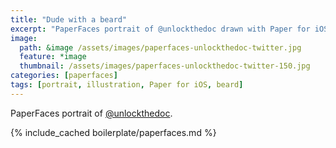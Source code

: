 ```yaml
---
title: "Dude with a beard"
excerpt: "PaperFaces portrait of @unlockthedoc drawn with Paper for iOS on an iPad."
image: 
  path: &image /assets/images/paperfaces-unlockthedoc-twitter.jpg 
  feature: *image
  thumbnail: /assets/images/paperfaces-unlockthedoc-twitter-150.jpg
categories: [paperfaces]
tags: [portrait, illustration, Paper for iOS, beard]
---
```


PaperFaces portrait of [@unlockthedoc](https://twitter.com/unlockthedoc).

{% include_cached boilerplate/paperfaces.md %}
